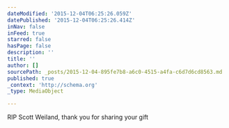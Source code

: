 ```yaml
---
dateModified: '2015-12-04T06:25:26.059Z'
datePublished: '2015-12-04T06:25:26.414Z'
inNav: false
inFeed: true
starred: false
hasPage: false
description: ''
title: ''
author: []
sourcePath: _posts/2015-12-04-895fe7b8-a6c0-4515-a4fa-c6d7d6cd8563.md
published: true
_context: 'http://schema.org'
_type: MediaObject

---
```

RIP Scott Weiland, thank you for sharing your gift